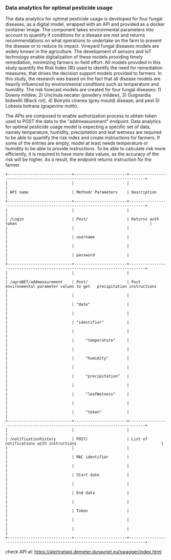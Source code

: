 ### Data analytics for optimal pesticide usage

The data analytics for optimal pesticide usage is developed for four fungal diseases, as a digital model, wrapped with an API and provided as a docker container image. The component takes environmental parameters into account to quantify if conditions for a disease are met and returns recommendations on what operations to undertake on the farm to prevent the disease or to reduce its impact. 
Vineyard fungal diseases models are widely known in the agriculture. The development of sensors and IoT technology enable digitalization of these models providing timely remediation, minimizing farmers in-field effort. All models provided in this study quantify the Risk Index (RI) used to identify the need for remediation measures, that drives the decision support models provided to farmers. 
In this study, the research was based on the fact that all disease models are heavily influenced by environmental conditions such as temperature and humidity. The risk forecast models are created for four fungal diseases: 1) Downy mildew, 2) Uncinula necator (powdery mildew), 3) Guignardia bidwellii (Black rot), 4) Botrytis cinerea (grey mould) disease; and pest 5) Lobesia botrana (grapevine moth).

The APIs are composed to enable authorization process to obtain token used to POST the data to the “addmeasurement” endpoint. Data analytics for optimal pesticide usage model is expecting a specific set of data, namely temperature, humidity, precipitation and leaf wetness are required to be able to quantify the risk index and create instructions for farmers. If some of the entries are empty, model at least needs temperature or humidity to be able to provide instructions. To be able to calculate risk more efficiently, it is required to have more data values, as the accuracy of the risk will be higher. As a result, the endpoint returns instruction for the farmer

```
+----------------------------+-----------------------+-----------------------------------------------------------------------------+
|                            |                       |                                                                             |
| API name                   | Method/ Parameters    | Description                                                                 |
+----------------------------+-----------------------+-----------------------------------------------------------------------------+
|                            |                       |                                                                             |
| /Login                     | Post/                 | Returns auth token                                                          |
|                            |                       |                                                                             |
|                            | username              |                                                                             |
|                            |                       |                                                                             |
|                            | password              |                                                                             |
+----------------------------+-----------------------+-----------------------------------------------------------------------------+
|                            |                       |                                                                             |
| /agroNET/addmeasurement    | Post/                 | Post environmental parameter values to get   precipitation instructions     |
|                            |                       |                                                                             |
|                            | "date"                |                                                                             |
|                            |                       |                                                                             |
|                            | "identifier"          |                                                                             |
|                            |                       |                                                                             |
|                            |     "temperature"     |                                                                             |
|                            |                       |                                                                             |
|                            |     "humidity"        |                                                                             |
|                            |                       |                                                                             |
|                            |     "precipitation"   |                                                                             |
|                            |                       |                                                                             |
|                            |     "leafWetness"     |                                                                             |
|                            |                       |                                                                             |
|                            |     "token"           |                                                                             |
+----------------------------+-----------------------+-----------------------------------------------------------------------------+
|                            |                       |                                                                             |
| /notificationhistory       | POST/                 | List of notifications with instructions                                     |
|                            |                       |                                                                             |
|                            | MAC identifier        |                                                                             |
|                            |                       |                                                                             |
|                            | Start date            |                                                                             |
|                            |                       |                                                                             |
|                            | End data              |                                                                             |
|                            |                       |                                                                             |
|                            | Token                 |                                                                             |
|                            |                       |                                                                             |
|                            |                       |                                                                             |
+----------------------------+-----------------------+-----------------------------------------------------------------------------+

```


check API at:
https://alertnetapi.demeter.dunavnet.eu/swagger/index.html
